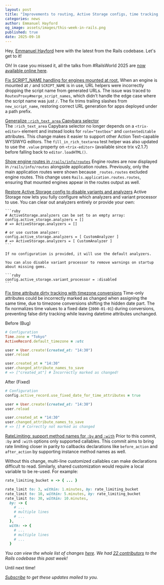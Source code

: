 ```yaml
---
layout: post
title: "Improvements to routing, Active Storage configs, time tracking, and more"
categories: news
author: Emmanuel Hayford
og_image: assets/images/this-week-in-rails.png
published: true
date: 2025-09-18
---
```



Hey, [Emmanuel Hayford](https://x.com/siaw23) here with the latest from the Rails codebase. Let's get to it!

Oh! In case you missed it, all the talks from #RailsWorld 2025 are [now available online here](https://www.youtube.com/playlist?list=PLHFP2OPUpCebhAv1ZWb_978cTl1o-yue-).


[Fix SCRIPT_NAME handling for engines mounted at root.](https://github.com/rails/rails/pull/55668) 
When an engine is mounted at `/` and `SCRIPT_NAME` is in use, URL helpers were incorrectly dropping the script name from generated URLs. The issue was traced to `RoutesProxy#merge_script_names`, which didn’t handle the edge case where the script name was just `/`. The fix trims trailing slashes from `new_script_name`, restoring correct URL generation for apps deployed under a path prefix.


[Generalize `:rich_text_area` Capybara selector](https://github.com/rails/rails/pull/55666)  
The `:rich_text_area` Capybara selector no longer depends on a `<trix-editor>` element and instead looks for `role="textbox"` and `contenteditable` attributes. This change makes it easier to support other Action Text–capable WYSIWYG editors. The `fill_in_rich_textarea` test helper was also updated to use the `.value` property on `<trix-editor>` (available since trix v2.1.7) before falling back to `editor.loadHTML()`.


[Show engine routes in `/rails/info/routes`](https://github.com/rails/rails/pull/55635) 
Engine routes are now displayed in `/rails/info/routes` alongside application routes. Previously, only the main application routes were shown because `_routes.routes` excluded engine routes. This change uses `Rails.application.routes.routes`, ensuring that mounted engines appear in the routes output as well.


[Restore Active Storage config to disable variants and analyzers](https://github.com/rails/rails/pull/55303) 
Active Storage now lets you fully configure which analyzers and variant processor to use. You can clear out analyzers entirely or provide your own:

    ```ruby
    # ActiveStorage.analyzers can be set to an empty array:
    config.active_storage.analyzers = []
    # => ActiveStorage.analyzers = []

    # or use custom analyzer:
    config.active_storage.analyzers = [ CustomAnalyzer ]
    # => ActiveStorage.analyzers = [ CustomAnalyzer ]
    ```

    If no configuration is provided, it will use the default analyzers.

    You can also disable variant processor to remove warnings on startup about missing gems.

    ```ruby
    config.active_storage.variant_processor = :disabled
    ```


[Fix time attribute dirty tracking with timezone conversions](https://github.com/rails/rails/pull/55298) 
Time-only attributes could be incorrectly marked as changed when assigning the same time, due to timezone conversions shifting the hidden date part. The fix normalizes time values to a fixed date (`2000-01-01`) during conversions, preventing false dirty tracking while leaving datetime attributes unchanged.

Before (Bug)
  ```ruby
  # Configuration
  Time.zone = "Tokyo"
  ActiveRecord.default_timezone = :utc

  user = User.create!(created_at: "14:30")
  user.reload

  user.created_at = "14:30"
  user.changed_attribute_names_to_save
  # => ["created_at"] # Incorrectly marked as changed!
  ```

After (Fixed)
  ```ruby
  # Configuration
  config.active_record.use_fixed_date_for_time_attributes = true

  user = User.create!(created_at: "14:30")
  user.reload

  user.created_at = "14:30"
  user.changed_attribute_names_to_save
  # => [] # Correctly not marked as changed
  ```


[RateLimiting: support method names for `:by` and `:with`](https://github.com/rails/rails/pull/53146) 
Prior to this commit, `:by` and `:with` options only supported callables. This commit aims to bring rate limiting closer in parity to callbacks declarations like `before_action` and `after_action` by supporting instance method names as well.

Without this change, multi-line customized callables can make declarations difficult to read. Similarly, shared customization would require a local variable to be re-used. For example:

  ```ruby
  rate_limiting_bucket = -> { ... }

  rate_limit to: 3, within: 1.minutes, by: rate_limiting_bucket
  rate_limit to: 10, within: 5.minutes, by: rate_limiting_bucket
  rate_limit to: 30, within: 10.minutes,
    by: -> {
      # ...
      # multiple lines
      # ...
    },
    with: -> {
      # ...
      # multiple lines
      # ...
    }
  ```


_You can view the whole list of changes [here](https://github.com/rails/rails/compare/@%7B2025-09-12%7D...main@%7B2025-09-19%7D)._
_We had [22 contributors](https://contributors.rubyonrails.org/contributors/in-time-window/20250912-20250919) to the Rails codebase this past week!_

Until next time!

_[Subscribe](https://world.hey.com/this.week.in.rails) to get these updates mailed to you._

